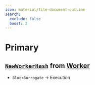 ```yaml
---
icon: material/file-document-outline
search:
  exclude: false
  boost: 2
---
```


# Primary

<!--
The primary is responsible for creating vertices from worker hashes
and communicating these to the consensus as anchor block proposals.
The collection of all primary engines jointly create a "global" ᴅᴀɢ of headers,
in which learner-specific ᴅᴀɢs exists as sub-graphs.
-->

## [`NewWorkerHash`](primary/new_worker_hash.md) from [Worker](worker/index.md)

<!--
- [`HeaderCommitment`](primary/header_commitment.md) → Primary
  The primary commits to storing the data referenced by its header.
-->

<!--
- [`HeaderAnnoundement`](primary/header_announcement.md) → Primary
  A new vertex is announced and broadcast to primaries.
-->

- `BlockSurrogate` → Execution

<!--
## [`WorkerHashAvailable`](primary/worker_hash_available.md) from [Worker](worker.md)

- [`HeaderCommitment`](primary/header_commitment.md) → Primary
  The primary commits to storing the data referenced by a received header.

- [`AvailabilityCertified`](primary/availability_certificate.md) → Primary
  A new availability certificate for a header is broadcast to all primaries.

-->
<!--
## [`HeaderCommitment`](primary/header_commitment.md) from Primary

- [`AvailabilityCertificate`](primary/availability_certificate.md) → Primary
  A new availability certificate for a header is broadcast to all primaries.

- `IntegrityCertificate` → Primary
  A new learner-specific integrity certificate for a block header is sent to all primaries of the respective learner.
-->

<!--
- [`PotentialProposal`](../consensus/potential_proposal.md) → [Consensus](../consensus_v1.md)
  A new learner-specific block is sent to consensus ‼ after a [`RequestProposal`](primary/request_proposal.md) or [`PotentialProposal`](../consensus/potential_proposal.md).
-->

<!--
## `NewBlock` from Primary

- [`NewQuorums`](primary/new_quorums.md) → Primary
  A new learner-specific signed quorum is sent to all primaries of the respective learner.

- [`HeaderCommitment`](primary/header_commitment.md) → Primary
  A new header (using the new signed quorum) is announced and broadcast to primaries.

-->

<!--
## [`CheckProposal`](primary/check_proposal.md) from [Consensus](../consensus_v1.md)

- [`PotentialProposal`](../consensus/potential_proposal.md) → [Consensus](../consensus_v1.md)
  let [Consensus](../consensus_v1.md) know if this is a valid proposal (i.e. it's actually a header in the DAG), or if some conflicting header exists. This may require waiting until some [`HeaderCommitment`](primary/header_commitment.md) arrives.
-->
<!--
## [`RequestProposal`](primary/request_proposal.md) from [Consensus](../consensus_v1.md)

- [`PotentialProposal`](../consensus/potential_proposal.md) → [Consensus](../consensus_v1.md)
  Send [Consensus](../consensus_v1.md) a Header suitable to be committed as the next anchor block, if any are available. Otherwise, wait until one is available and then send it.
-->
